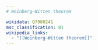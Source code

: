 ```yaml
---
# Weinberg–Witten theorem

wikidata: Q7980241
msc_classification: 81
wikipedia_links:
  - "[[Weinberg–Witten theorem]]"
---
```

